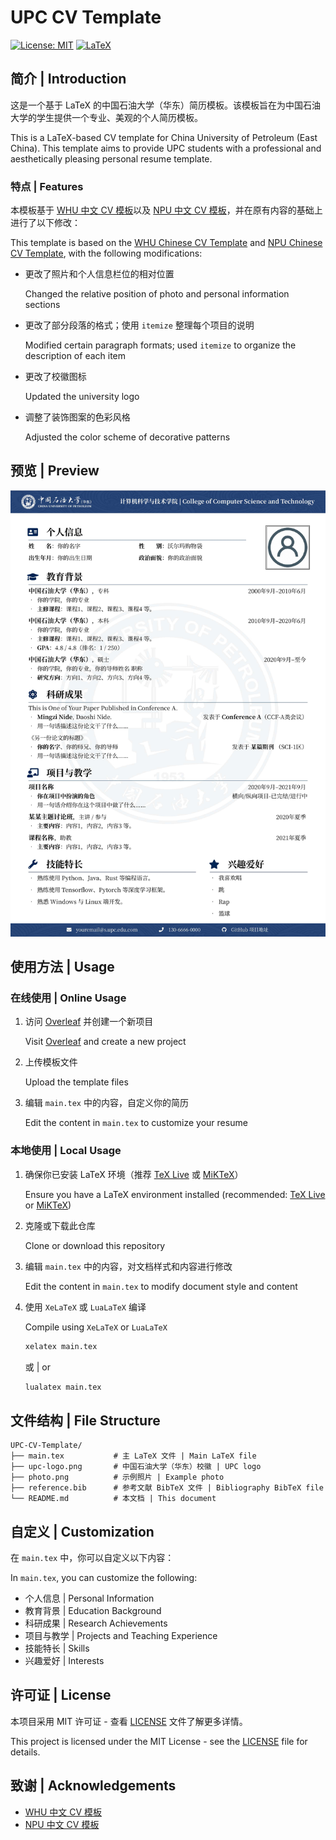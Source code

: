# UPC CV Template

[![License: MIT](https://img.shields.io/badge/License-MIT-yellow.svg)](https://opensource.org/licenses/MIT)
[![LaTeX](https://img.shields.io/badge/Made%20with-LaTeX-1f425f.svg)](https://www.latex-project.org/)

## 简介 | Introduction

这是一个基于 LaTeX 的中国石油大学（华东）简历模板。该模板旨在为中国石油大学的学生提供一个专业、美观的个人简历模板。

This is a LaTeX-based CV template for China University of Petroleum (East China). This template aims to provide UPC students with a professional and aesthetically pleasing personal resume template.

### 特点 | Features

本模板基于 [WHU 中文 CV 模板](https://www.overleaf.com/latex/templates/whuwu-han-da-xue-zhong-wen-jian-li-mo-ban/dbkvxrqjmzpd)以及 [NPU 中文 CV 模板](https://www.overleaf.com/latex/templates/npu-cv/mncqzxhvfzrx)，并在原有内容的基础上进行了以下修改：

This template is based on the [WHU Chinese CV Template](https://www.overleaf.com/latex/templates/whuwu-han-da-xue-zhong-wen-jian-li-mo-ban/dbkvxrqjmzpd) and [NPU Chinese CV Template](https://www.overleaf.com/latex/templates/npu-cv/mncqzxhvfzrx), with the following modifications:

- 更改了照片和个人信息栏位的相对位置
  
  Changed the relative position of photo and personal information sections

- 更改了部分段落的格式；使用 `itemize` 整理每个项目的说明
  
  Modified certain paragraph formats; used `itemize` to organize the description of each item

- 更改了校徽图标
  
  Updated the university logo

- 调整了装饰图案的色彩风格
  
  Adjusted the color scheme of decorative patterns

## 预览 | Preview

![CV Preview](./docs/CV_preview.jpg)

## 使用方法 | Usage

### 在线使用 | Online Usage

1. 访问 [Overleaf](https://www.overleaf.com/) 并创建一个新项目
   
   Visit [Overleaf](https://www.overleaf.com/) and create a new project

2. 上传模板文件
   
   Upload the template files

3. 编辑 `main.tex` 中的内容，自定义你的简历
   
   Edit the content in `main.tex` to customize your resume

### 本地使用 | Local Usage

1. 确保你已安装 LaTeX 环境（推荐 [TeX Live](https://www.tug.org/texlive/) 或 [MiKTeX](https://miktex.org/)）
   
   Ensure you have a LaTeX environment installed (recommended: [TeX Live](https://www.tug.org/texlive/) or [MiKTeX](https://miktex.org/))

2. 克隆或下载此仓库
   
   Clone or download this repository

3. 编辑 `main.tex` 中的内容，对文档样式和内容进行修改
   
   Edit the content in `main.tex` to modify document style and content

4. 使用 `XeLaTeX` 或 `LuaLaTeX` 编译
   
   Compile using `XeLaTeX` or `LuaLaTeX`

   ```bash
   xelatex main.tex
   ```
   或 | or
   ```bash
   lualatex main.tex
   ```

## 文件结构 | File Structure

```
UPC-CV-Template/
├── main.tex           # 主 LaTeX 文件 | Main LaTeX file
├── upc-logo.png       # 中国石油大学（华东）校徽 | UPC logo
├── photo.png          # 示例照片 | Example photo
├── reference.bib      # 参考文献 BibTeX 文件 | Bibliography BibTeX file
└── README.md          # 本文档 | This document
```

## 自定义 | Customization

在 `main.tex` 中，你可以自定义以下内容：

In `main.tex`, you can customize the following:

- 个人信息 | Personal Information
- 教育背景 | Education Background
- 科研成果 | Research Achievements
- 项目与教学 | Projects and Teaching Experience
- 技能特长 | Skills
- 兴趣爱好 | Interests

## 许可证 | License

本项目采用 MIT 许可证 - 查看 [LICENSE](LICENSE) 文件了解更多详情。

This project is licensed under the MIT License - see the [LICENSE](LICENSE) file for details.

## 致谢 | Acknowledgements

- [WHU 中文 CV 模板](https://www.overleaf.com/latex/templates/whuwu-han-da-xue-zhong-wen-jian-li-mo-ban/dbkvxrqjmzpd)
- [NPU 中文 CV 模板](https://www.overleaf.com/latex/templates/npu-cv/mncqzxhvfzrx)
